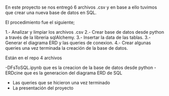 

En este proyecto se nos entregó 6 archivos .csv y en base a ello tuvimos que crear una nueva base de datos en SQL.

El procedimiento fue el siguiente;

1.- Analizar y limpiar los archivos .csv
2.- Crear base de datos desde python a través de la libreria sqlAlchemy.
3.- Insertar la data de las tablas.
3.- Generar el diagrama ERD y las queries de conexion.
4.- Crear algunas queries una vez terminada la creación de la base de datos.


Están en el repo 4 archivos

-DFsToSQL.ipynb que es la creacion de la base de datos desde python
-ERDcine que es la generacion del diagrama ERD de SQL
- Las queries que se hicieron una vez terminado
- La presentación del proyecto


